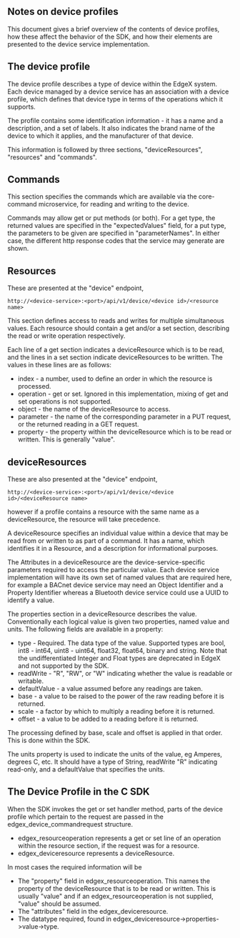 Notes on device profiles
------------------------

This document gives a brief overview of the contents of device profiles, how
these affect the behavior of the SDK, and how their elements are presented to
the device service implementation.

The device profile
------------------

The device profile describes a type of device within the EdgeX system. Each
device managed by a device service has an association with a device profile,
which defines that device type in terms of the operations which it supports.

The profile contains some identification information - it has a name and
a description, and a set of labels. It also indicates the brand name of the
device to which it applies, and the manufacturer of that device.

This information is followed by three sections, "deviceResources", "resources"
and "commands".

Commands
--------

This section specifies the commands which are available via the core-command
microservice, for reading and writing to the device.

Commands may allow get or put methods (or both). For a get type, the returned
values are specified in the "expectedValues" field, for a put type, the
parameters to be given are specified in "parameterNames". In either case, the
different http response codes that the service may generate are shown.

Resources
---------

These are presented at the "device" endpoint,
```
http://<device-service>:<port>/api/v1/device/<device id>/<resource name>
```

This section defines access to reads and writes for multiple simultaneous
values. Each resource should contain a get and/or a set section, describing
the read or write operation respectively.

Each line of a get section indicates a deviceResource which is to be read, and
the lines in a set section indicate deviceResources to be written. The values
in these lines are as follows:

* index - a number, used to define an order in which the resource is processed.
* operation - get or set. Ignored in this implementation, mixing of get and set
operations is not supported.
* object - the name of the deviceResource to access.
* parameter - the name of the corresponding parameter in a PUT request, or the
returned reading in a GET request.
* property - the property within the deviceResource which is to be read or
written. This is generally "value".

deviceResources
---------------

These are also presented at the "device" endpoint,
```
http://<device-service>:<port>/api/v1/device/<device id>/<deviceResource name>
```

however if a profile contains a resource with the same name as a deviceResource,
the resource will take precedence.

A deviceResource specifies an individual value within a device that may be
read from or written to as part of a command. It has a name, which identifies
it in a Resource, and a description for informational purposes.

The Attributes in a deviceResource are the device-service-specific parameters
required to access the particular value. Each device service implementation
will have its own set of named values that are required here, for example a
BACnet device service may need an Object Identifier and a Property Identifier
whereas a Bluetooth device service could use a UUID to identify a value.

The properties section in a deviceResource describes the value. Conventionally
each logical value is given two properties, named value and units. The
following fields are available in a property:

* type - Required. The data type of the value. Supported types are bool,
int8 - int64, uint8 - uint64, float32, float64, binary and string. Note that the
undifferentiated Integer and Float types are deprecated in EdgeX and not
supported by the SDK.
* readWrite - "R", "RW", or "W" indicating whether the value is readable or
writable.
* defaultValue - a value assumed before any readings are taken.
* base - a value to be raised to the power of the raw reading before it is returned.
* scale - a factor by which to multiply a reading before it is returned.
* offset - a value to be added to a reading before it is returned.

The processing defined by base, scale and offset is applied in that order. This
is done within the SDK.

The units property is used to indicate the units of the value, eg Amperes,
degrees C, etc. It should have a type of String, readWrite "R" indicating
read-only, and a defaultValue that specifies the units.

The Device Profile in the C SDK
-------------------------------

When the SDK invokes the get or set handler method, parts of the device profile
which pertain to the request are passed in the edgex_device_commandrequest
structure.

* edgex_resourceoperation represents a get or set line of an operation within
the resource section, if the request was for a resource.
* edgex_deviceresource represents a deviceResource.

In most cases the required information will be

* The "property" field in edgex_resourceoperation. This names the property of
the deviceResource that is to be read or written. This is usually "value" and
if an edgex_resourceoperation is not supplied, "value" should be assumed.
* The "attributes" field in the edgex_deviceresource.
* The datatype required, found in edgex_deviceresource->properties->value->type.

